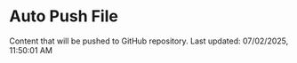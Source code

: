 # Auto Push File

Content that will be pushed to GitHub repository.
Last updated: 07/02/2025, 11:50:01 AM